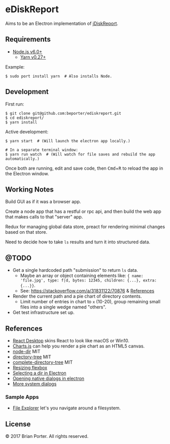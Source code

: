 # eDiskReport

Aims to be an Electron implementation of [jDiskReport](http://www.jgoodies.com/freeware/jdiskreport/).


## Requirements

* [Node.js v6.0+](https://nodejs.org/)
	* [Yarn v0.27+](https://yarnpkg.com/en/docs/install)


Example:

```shell
$ sudo port install yarn  # Also installs Node.
```


## Development

First run:

```shell
$ git clone git@github.com:beporter/ediskreport.git
$ cd ediskreport/
$ yarn install
```

Active development:

```shell
$ yarn start  # (Will launch the electron app locally.)

# In a separate terminal window:
$ yarn run watch  # (Will watch for file saves and rebuild the app automatically.)
```

Once both are running, edit and save code, then <kbd>Cmd</kbd>+<kbd>R</kbd> to reload the app in the Electron window.


## Working Notes

Build GUI as if it was a browser app.

Create a node app that has a restful or rpc api, and then build the web app that makes calls to that "server" app.

Redux for managing global data store, preact for rendering minimal changes based on that store.

Need to decide how to take `ls` results and turn it into structured data.


## @TODO

* Get a single hardcoded path "submission" to return `ls` data.
    * Maybe an array or object containing elements like: `{ name: 'file.jpg', type: f|d, bytes: 12345, children: {...}, extra: {...}}`.
    * See: https://stackoverflow.com/a/31831122/70876 & [References](#References)
* Render the current path and a pie chart of directory contents.
    * Limit number of entries in chart to `x` (10-20), group remaining small files into a single wedge named "others".
* Get test infrastructure set up.


## References

* [React Desktop](http://reactdesktop.js.org/demo/) skins React to look like macOS or Win10.
* [Charts.js](http://www.chartjs.org/samples/latest/charts/pie.html) can help you render a pie chart as an HTML5 canvas.
* [node-dir](https://www.npmjs.com/package/node-dir) MIT
* [directory-tree](https://www.npmjs.com/package/directory-tree) MIT
* [complete-directory-tree](https://www.npmjs.com/package/complete-directory-tree) MIT
* [Resizing flexbox](https://gist.github.com/randompast/e3d2fc4319a35858918f)
* [Selecting a dir in Electron](https://jaketrent.com/post/select-directory-in-electron/)
* [Opening native dialogs in electron](http://mylifeforthecode.com/getting-started-with-standard-dialogs-in-electron/)
* [More system dialogs](https://www.tutorialspoint.com/electron/electron_system_dialogs.htm)


### Sample Apps

* [File Explorer](https://github.com/hokein/electron-sample-apps/tree/master/file-explorer) let's you navigate around a filesystem.


## License

&copy; 2017 Brian Porter. All rights reserved.
